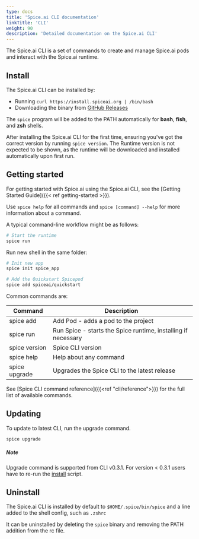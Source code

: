 ```yaml
---
type: docs
title: 'Spice.ai CLI documentation'
linkTitle: 'CLI'
weight: 90
description: 'Detailed documentation on the Spice.ai CLI'
---
```


The Spice.ai CLI is a set of commands to create and manage Spice.ai pods and interact with the Spice.ai runtime.

## Install

The Spice.ai CLI can be installed by:

- Running `curl https://install.spiceai.org | /bin/bash`
- Downloading the binary from [GitHub Releases](https://github.com/spiceai/spiceai/releases)

The `spice` program will be added to the PATH automatically for **bash**, **fish**, and **zsh** shells.

After installing the Spice.ai CLI for the first time, ensuring you've got the correct version by running `spice version`. The Runtime version is not expected to be shown, as the runtime will be downloaded and installed automatically upon first run.

## Getting started

For getting started with Spice.ai using the Spice.ai CLI, see the [Getting Started Guide]({{< ref getting-started >}}).

Use `spice help` for all commands and `spice [command] --help` for more information about a command.

A typical command-line workflow might be as follows:

```bash
# Start the runtime
spice run
```

Run new shell in the same folder:

```bash
# Init new app
spice init spice_app

# Add the Quickstart Spicepod
spice add spiceai/quickstart

```

Common commands are:

| Command       | Description                                                   |
| ------------- | ------------------------------------------------------------- |
| spice add     | Add Pod - adds a pod to the project                           |
| spice run     | Run Spice - starts the Spice runtime, installing if necessary |
| spice version | Spice CLI version                                             |
| spice help    | Help about any command                                        |
| spice upgrade | Upgrades the Spice CLI to the latest release                  |

See [Spice CLI command reference]({{<ref "cli/reference">}}) for the full list of available commands.

## Updating

To update to latest CLI, run the upgrade command.

```bash
spice upgrade
```

<div class="card">
    <div class="card-body">
        <h5 class="card-title"><b>Note</b></h5>
        <p class="card-text">Upgrade command is supported from CLI v0.3.1. For version < 0.3.1 users have to re-run the <a href='{{<ref "cli/#install">}}' 
        class="stretched-link"> install</a> script.</p>
    </div>
</div>

## Uninstall

The Spice.ai CLI is installed by default to `$HOME/.spice/bin/spice` and a line added to the shell config, such as `.zshrc`

It can be uninstalled by deleting the `spice` binary and removing the PATH addition from the rc file.
